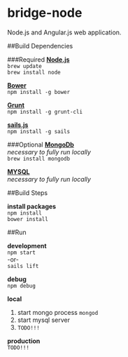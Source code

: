 bridge-node
====
Node.js and Angular.js web application.


##Build Dependencies

###Required
[**Node.js**](http://nodejs.org/)  
```brew update```  
```brew install node```  

[**Bower**](http://bower.io/)  
```npm install -g bower```  

[**Grunt**](http://gruntjs.com/)  
```npm install -g grunt-cli```  

[**sails.js**](http://sailsjs.org/#!)  
```npm install -g sails```  

###Optional
[**MongoDb**](https://www.mongodb.org/)  
*necessary to fully run locally*  
```brew install mongodb```  

[**MYSQL**](http://dev.mysql.com/downloads/mysql/)  
*necessary to fully run locally*


##Build Steps  

**install packages**  
`npm install`  
`bower install`


##Run  

**development**  
`npm start`  
-or-  
`sails lift`  

**debug**  
`npm debug`  

**local**  

1. start mongo process `mongod`
2. start mysql server
3. `TODO!!!`



**production**  
`TODO!!!`
